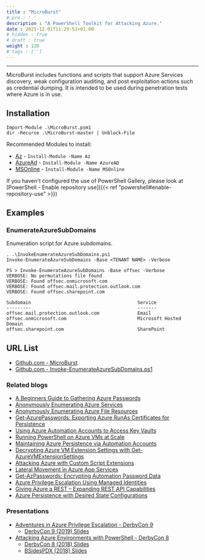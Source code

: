 ```yaml
---
title : "MicroBurst"
# pre : ' '
description : "A PowerShell Toolkit for Attacking Azure."
date : 2021-12-01T11:29:53+01:00
# hidden : true
# draft : true
weight : 120
# tags : ['']
---
```


---

MicroBurst includes functions and scripts that support Azure Services discovery, weak configuration auditing, and post exploitation actions such as credential dumping. It is intended to be used during penetration tests where Azure is in use.

## Installation

```plain
Import-Module .\MicroBurst.psm1
dir -Recurse .\MicroBurst-master | Unblock-File
```

Recommended Modules to install:

- [Az](https://docs.microsoft.com/en-us/powershell/azure/new-azureps-module-az?view=azps-3.6.1) - `Install-Module -Name Az`
- [AzureAd](https://docs.microsoft.com/en-us/powershell/module/azuread/?view=azureadps-2.0) - `Install-Module -Name AzureAD`
- [MSOnline](https://docs.microsoft.com/en-us/powershell/module/msonline/?view=azureadps-1.0) - `Install-Module -Name MSOnline`

If you haven't configured the use of PowerShell Gallery, please look at [PowerShell - Enable repository use]({{< ref "powershell#enable-repository-use" >}})

## Examples

### EnumerateAzureSubDomains

Enumeration script for Azure subdomains.

```plain
. .\InvokeEnumerateAzureSubDomains.ps1
Invoke-EnumerateAzureSubDomains -Base <TENANT NAME> -Verbose
```

```plain
PS > Invoke-EnumerateAzureSubDomains -Base offsec -Verbose
VERBOSE: No permutations file found
VERBOSE: Found offsec.onmicrosoft.com
VERBOSE: Found offsec.mail.protection.outlook.com
VERBOSE: Found offsec.sharepoint.com

Subdomain                                       Service                
---------                                       -------                
offsec.mail.protection.outlook.com              Email                  
offsec.onmicrosoft.com                          Microsoft Hosted Domain
offsec.sharepoint.com                           SharePoint
```

## URL List

- [Github.com - MicroBurst](https://github.com/NetSPI/MicroBurst)
- [Github.com - Invoke-EnumerateAzureSubDomains.ps1](https://github.com/NetSPI/MicroBurst/blob/master/Misc/Invoke-EnumerateAzureSubDomains.ps1)

### Related blogs

- [A Beginners Guide to Gathering Azure Passwords](https://blog.netspi.com/a-beginners-guide-to-gathering-azure-passwords/)
- [Anonymously Enumerating Azure Services](https://blog.netspi.com/enumerating-azure-services/)
- [Anonymously Enumerating Azure File Resources](https://blog.netspi.com/anonymously-enumerating-azure-file-resources/)
- [Get-AzurePasswords: Exporting Azure RunAs Certificates for Persistence](https://blog.netspi.com/exporting-azure-runas-certificates/)
- [Using Azure Automation Accounts to Access Key Vaults](https://blog.netspi.com/azure-automation-accounts-key-stores)
- [Running PowerShell on Azure VMs at Scale](https://blog.netspi.com/running-powershell-scripts-on-azure-vms)
- [Maintaining Azure Persistence via Automation Accounts](https://blog.netspi.com/maintaining-azure-persistence-via-automation-accounts/)
- [Decrypting Azure VM Extension Settings with Get-AzureVMExtensionSettings](https://blog.netspi.com/decrypting-azure-vm-extension-settings-with-get-azurevmextensionsettings/)
- [Attacking Azure with Custom Script Extensions](https://blog.netspi.com/attacking-azure-with-custom-script-extensions/)
- [Lateral Movement in Azure App Services](https://blog.netspi.com/lateral-movement-azure-app-services/)
- [Get-AzPasswords: Encrypting Automation Password Data](https://blog.netspi.com/encrypting-password-data-in-get-azpasswords/)
- [Azure Privilege Escalation Using Managed Identities](https://blog.netspi.com/azure-privilege-escalation-using-managed-identities/)
- [Giving Azure a REST – Expanding REST API Capabilities](https://www.netspi.com/blog/technical/cloud-penetration-testing/giving-azure-a-rest/)
- [Azure Persistence with Desired State Configurations](https://www.netspi.com/blog/technical/cloud-penetration-testing/azure-persistence-with-desired-state-configurations/)

### Presentations

- [Adventures in Azure Privilege Escalation - DerbyCon 9](https://www.youtube.com/watch?v=EYtw-XPml0w)
  - [DerbyCon 9 (2019) Slides](https://notpayloads.blob.core.windows.net/slides/Azure-PrivEsc-DerbyCon9.pdf)
- [Attacking Azure Environments with PowerShell - DerbyCon 8](https://www.youtube.com/watch?v=IdORwgxDpkw)
  - [DerbyCon 8 (2018) Slides](https://www.slideshare.net/kfosaaen/derbycon-8-attacking-azure-environments-with-powershell)
  - [BSidesPDX (2018) Slides](https://www.slideshare.net/kfosaaen/bsides-portland-attacking-azure-environments-with-powershell)
